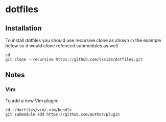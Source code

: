 # dotfiles

## Installation

To install dotfiles you should use recursive clone as shown in the example below so it would clone refenced submodules as well.

    cd
    git clone --recursive https://github.com/lks128/dotfiles.git

## Notes

### Vim
To add a new Vim plugin:

    cd ~/dotfiles/vim/.vim/bundle
    git submodule add https://github.com/author/plugin
    
